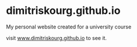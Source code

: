 # dimitriskourg.github.io
My personal website created for a university course

visit www.dimitriskourg.github.io to see it.
